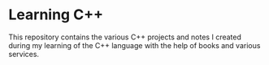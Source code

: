 # Learning C++
This repository contains the various C++ projects and notes I created during my learning of the C++ language with the help of books and various services.

